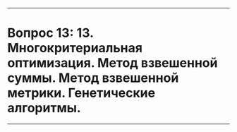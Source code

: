 ___
# Вопрос 13: 13.	Многокритериальная оптимизация. Метод взвешенной суммы. Метод взвешенной метрики. Генетические алгоритмы.
___
